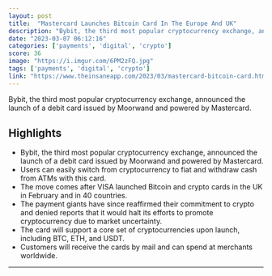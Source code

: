 ```yaml
---
layout: post
title:  "Mastercard Launches Bitcoin Card In The Europe And UK"
description: "Bybit, the third most popular cryptocurrency exchange, announced the launch of a debit card issued by Moorwand and powered by Mastercard."
date: "2023-03-07 06:12:16"
categories: ['payments', 'digital', 'crypto']
score: 36
image: "https://i.imgur.com/6PM2zFQ.jpg"
tags: ['payments', 'digital', 'crypto']
link: "https://www.theinsaneapp.com/2023/03/mastercard-bitcoin-card.html"
---
```


Bybit, the third most popular cryptocurrency exchange, announced the launch of a debit card issued by Moorwand and powered by Mastercard.

## Highlights

- Bybit, the third most popular cryptocurrency exchange, announced the launch of a debit card issued by Moorwand and powered by Mastercard.
- Users can easily switch from cryptocurrency to fiat and withdraw cash from ATMs with this card.
- The move comes after VISA launched Bitcoin and crypto cards in the UK in February and in 40 countries.
- The payment giants have since reaffirmed their commitment to crypto and denied reports that it would halt its efforts to promote cryptocurrency due to market uncertainty.
- The card will support a core set of cryptocurrencies upon launch, including BTC, ETH, and USDT.
- Customers will receive the cards by mail and can spend at merchants worldwide.

---

